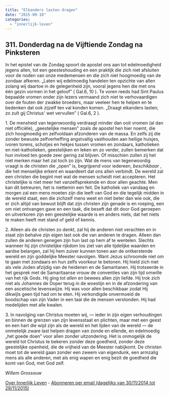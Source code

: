```yaml
---
title: "Elkanders lasten dragen"
date: "2015-09-10"
categories: 
  - "innerlijk-leven"
---
```


## 311\. Donderdag na de Vijftiende Zondag na Pinksteren

In het epistel van de Zondag spoort de apostel ons aan tot edelmoedigheid jegens allen, tot een geesteshouding en een praktijk die zich niet afsluiten voor de noden van onze medemensen en die zich niet hoogmoedig van de zondaar afkeren. „Laten wij edelmoedig handelen ten opzichte van allen zolang wij daartoe in de gelegenheid zijn, vooral jegens hen die met ons één gezin vormen in het geloof” ( Gal.6, 10 ). Te voren reeds had Sint Paulus bepaalde vromen onder zijn lezers vermaand zich niet te verhovaardigen over de fouten der zwakke broeders, maar veeleer hen te helpen en te bedenken dat ook zijzelf ten val konden komen. „Draagt elkanders lasten; zo zult gij Christus' wet vervullen” ( Gal.6, 2 ).

1\. De mensheid van tegenwoordig verdraagt minder dan ooit vromen (al dan niet officiële), „geestelijke mensen” zoals de apostel hen hier noemt, die zich hoogmoedig en zelfvoldaan afzonderen van de massa. En zelfs zij die zonder bewuste zelfverheffing angstvallig vasthouden aan heilige huisjes, ivoren torens, schotjes en hekjes tussen vromen en zondaars, katholieken en niet-katholieken, geestelijken en leken en zo verder, zullen bemerken dat hun invloed ten goede zeer gering zal blijven. Of misschien zullen zij het niet merken maar het zal toch zo zijn. Wat de mens van tegenwoordig vraagt is de christen die „open” is, begrijpend voor iedereen, _beschikbaar_ , die het menselijke erkent en waardeert dat ons allen verbindt. De wereld zal een christen die begint met wat de mensen scheidt niet accepteren. Het christelijke is niet meer het vanzelfsprekende en door allen geachte. Men kan dit betreuren, het is niettemin een feit. De katholiek van vandaag en morgen zal een mens moeten zijn die leeft van God en die tegelijk midden in de wereld staat, een die zichzelf mens weet en niet beter dan wie ook, die er zich altijd van bewust blijft dat zijn christen zijn genade is en roeping, een om niet ontvangen gave en een taak, die beseft dat dit door God geroepen en uitverkoren zijn een geestelijke waarde is en anders niets, dat het niets te maken heeft met stand of geld of kennis.

2\. Alleen als de christen zo denkt, zal hij de anderen niet verachten en in staat zijn behalve zijn eigen last ook die van anderen te dragen. Alleen dan zullen de anderen genegen zijn hun last op hem af te wentelen. Slechts wanneer hij zijn christelijke rijkdom los ziet van alle tijdelijke waarden en aardse belangen, zal hij hem zuiver kunnen tonen aan de ontkerstende wereld en zijn goddelijke Meester navolgen. Want Jezus schroomde niet om te gaan met zondaars en hun zelfs voorkeur te betonen. Hij hield zich niet als vele Joden afzijdig van de heidenen en de Samaritanen. Hij trotseerde in het gesprek met de Samaritaanse vrouw de conventies van zijn tijd omwille van het rijk Gods. Hij ging tot _allen_ en bewees allen zijn liefde. Hij trok zich niet als Johannes de Doper terug in de woestijn en in de afzondering van een ascetische levenswijze. Hij was voor allen beschikbaar zodat Hij dikwijls geen tijd had om te eten. Hij verkondigde onvermoeid de boodschap van zijn Vader in een taal die de mensen verstonden. Hij had medelijden met alle kwalen.

3\. In navolging van Christus moeten wij, — ieder in zijn eigen verhoudingen en binnen de grenzen van zijn levensstaat en plichten, maar met een geest en een hart die wijd zijn als de wereld en het lijden van de wereld — de onmetelijk zware last helpen dragen van zonde en ellende, en edelmoedig „het goede doen” voor allen zonder uitzondering. Het is onmogelijk de wereld tot Christus te bekeren zonder deze goedheid, zonder deze geestelijke openheid, die de vrijheid van de Meester nabijkomt. De christen moet tot de wereld gaan zonder een zweem van eigendunk, een armzalig mens als alle anderen, met als enig wapen en enig bezit de goedheid die komt van God, met God zelf.

_Willem Grossouw_

[Over Innerlijk Leven](/blog/een-jaar-lang-innerlijk-leven-op-geloven-leren/) - [Abonneren per email (dagelijks van 30/11/2014 tot 29/11/2015)](http://eepurl.com/9P3DT)
